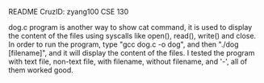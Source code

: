 README
CruzID: zyang100
CSE 130

dog.c program is another way to show cat command, it is used to display the content of the files using syscalls like open(), read(), write() and close. In order to run the program, type "gcc dog.c -o dog", and then "./dog [filename]", and it will display the content of the files. I tested the program with text file, non-text file, with filename, without filename, and '-', all of them worked good.